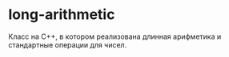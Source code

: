 # long-arithmetic
Класс на C++, в котором реализована длинная арифметика и стандартные операции для чисел.
